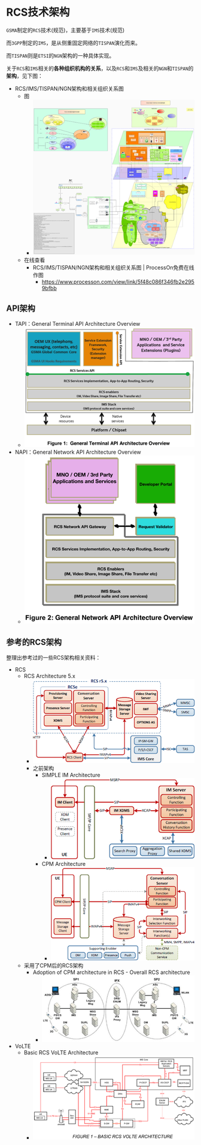 # RCS技术架构

`GSMA`制定的`RCS`技术(规范)，主要基于`IMS`技术(规范)

而`3GPP`制定的`IMS`，是从侧重固定网络的`TISPAN`演化而来。

而`TISPAN`则是`ETSI`的`NGN`架构的一种具体实现。

关于`RCS`和`IMS`相关的**各种组织机构的关系**，以及`RCS`和`IMS`及相关的`NGN`和`TISPAN`的**架构**，见下图：

* RCS/IMS/TISPAN/NGN架构和相关组织关系图
  * 图
    * ![rcs_ims_tispan_ngn_arch_relation](../../assets/img/rcs_ims_tispan_ngn_arch_relation.jpg)
  * 在线查看
    * RCS/IMS/TISPAN/NGN架构和相关组织关系图 | ProcessOn免费在线作图
      * https://www.processon.com/view/link/5f48c086f346fb2e2959bfbb

## API架构

* TAPI：General Terminal API Architecture Overview
  * ![rcs_tapi_arch_overview](../../assets/img/rcs_tapi_arch_overview.png)
* NAPI：General Network API Architecture Overview
  * ![rcs_napi_arch_overview](../../assets/img/rcs_napi_arch_overview.png)

## 参考的RCS架构

整理出参考过的一些RCS架构相关资料：

* RCS
  * RCS Architecture 5.x
    * ![rcs_arch_5_1](../../assets/img/rcs_arch_5_1.jpg)
    * 之前架构
      * SIMPLE IM Architecture
        * ![simple_im_arch](../../assets/img/simple_im_arch.jpg)
      * CPM Architecture
        * ![cpm_arch](../../assets/img/cpm_arch.jpg)
  * 采用了CPM后的RCS架构
    * Adoption of CPM architecture in RCS - Overall RCS architecture
      * ![rcs_use_cpm_arch](../../assets/img/rcs_use_cpm_arch.jpg)
* VoLTE
  * Basic RCS VoLTE Architecture
    * ![rcs_volte_basic_arch](../../assets/img/rcs_volte_basic_arch.png)
